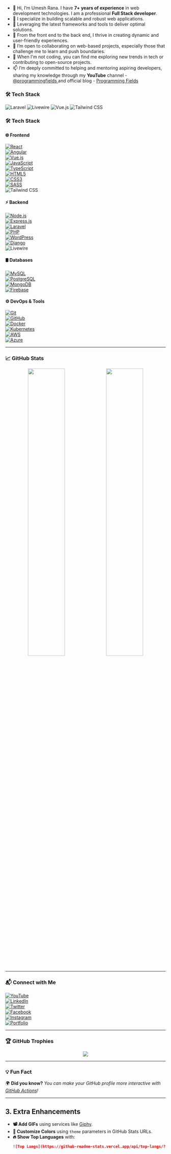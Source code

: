 - 👋 Hi, I’m Umesh Rana. I have **7+ years of experience** in web development technologies. I am a professional **Full Stack developer**.
- 👀 I specialize in building scalable and robust web applications.
- 💼 Leveraging the latest frameworks and tools to deliver optimal solutions.
- 🚀 From the front end to the back end, I thrive in creating dynamic and user-friendly experiences.
- 🌱 I’m open to collaborating on web-based projects, especially those that challenge me to learn and push boundaries.
- 💞️ When I'm not coding, you can find me exploring new trends in tech or contributing to open-source projects.
- 📫 I’m deeply committed to helping and mentoring aspiring developers, sharing my knowledge through my <strong>YouTube</strong> channel - <a href="https://youtube.com/@programmingfields">@programmingfields </a> and official blog - <a href="https://programmingfields.com">Programming Fields</a>


### 🛠️ Tech Stack
![Laravel](https://img.shields.io/badge/Laravel-%23FF2D20.svg?style=flat-square&logo=laravel&logoColor=white)
![Livewire](https://img.shields.io/badge/Livewire-%237952B3.svg?style=flat-square&logo=livewire&logoColor=white)
![Vue.js](https://img.shields.io/badge/Vue.js-%2335495e.svg?style=flat-square&logo=vuedotjs&logoColor=%234FC08D)
![Tailwind CSS](https://img.shields.io/badge/Tailwind%20CSS-%2338B2AC.svg?style=flat-square&logo=tailwind-css&logoColor=white)
### 🛠 Tech Stack

#### 🌐 Frontend  
[![React](https://img.shields.io/badge/React-20232A?style=for-the-badge&logo=react&logoColor=61DAFB)](https://react.dev/)  
[![Angular](https://img.shields.io/badge/Angular-DD0031?style=for-the-badge&logo=angular&logoColor=white)](https://angular.io/)  
[![Vue.js](https://img.shields.io/badge/Vue.js-35495E?style=for-the-badge&logo=vue.js&logoColor=4FC08D)](https://vuejs.org/)  
[![JavaScript](https://img.shields.io/badge/JavaScript-F7DF1E?style=for-the-badge&logo=javascript&logoColor=black)](https://developer.mozilla.org/en-US/docs/Web/JavaScript)  
[![TypeScript](https://img.shields.io/badge/TypeScript-007ACC?style=for-the-badge&logo=typescript&logoColor=white)](https://www.typescriptlang.org/)  
[![HTML5](https://img.shields.io/badge/HTML5-E34F26?style=for-the-badge&logo=html5&logoColor=white)](https://developer.mozilla.org/en-US/docs/Web/HTML)  
[![CSS3](https://img.shields.io/badge/CSS3-1572B6?style=for-the-badge&logo=css3&logoColor=white)](https://developer.mozilla.org/en-US/docs/Web/CSS)  
[![SASS](https://img.shields.io/badge/SASS-CC6699?style=for-the-badge&logo=sass&logoColor=white)](https://sass-lang.com/)  
![Tailwind CSS](https://img.shields.io/badge/Tailwind%20CSS-%2338B2AC.svg?style=flat-square&logo=tailwind-css&logoColor=white)

#### ⚡ Backend  
[![Node.js](https://img.shields.io/badge/Node.js-43853D?style=for-the-badge&logo=node.js&logoColor=white)](https://nodejs.org/)  
[![Express.js](https://img.shields.io/badge/Express.js-000000?style=for-the-badge&logo=express&logoColor=white)](https://expressjs.com/)  
[![Laravel](https://img.shields.io/badge/Laravel-FF2D20?style=for-the-badge&logo=laravel&logoColor=white)](https://laravel.com/)  
[![PHP](https://img.shields.io/badge/PHP-777BB4?style=for-the-badge&logo=php&logoColor=white)](https://www.php.net/)  
[![WordPress](https://img.shields.io/badge/WordPress-21759B?style=for-the-badge&logo=wordpress&logoColor=white)](https://wordpress.org/)  
[![Django](https://img.shields.io/badge/Django-092E20?style=for-the-badge&logo=django&logoColor=white)](https://www.djangoproject.com/)  
![Livewire](https://img.shields.io/badge/Livewire-%237952B3.svg?style=flat-square&logo=livewire&logoColor=white)

#### 🛢 Databases  
[![MySQL](https://img.shields.io/badge/MySQL-005C84?style=for-the-badge&logo=mysql&logoColor=white)](https://www.mysql.com/)  
[![PostgreSQL](https://img.shields.io/badge/PostgreSQL-316192?style=for-the-badge&logo=postgresql&logoColor=white)](https://www.postgresql.org/)  
[![MongoDB](https://img.shields.io/badge/MongoDB-47A248?style=for-the-badge&logo=mongodb&logoColor=white)](https://www.mongodb.com/)  
[![Firebase](https://img.shields.io/badge/Firebase-FFCA28?style=for-the-badge&logo=firebase&logoColor=black)](https://firebase.google.com/)  

#### ⚙️ DevOps & Tools  
[![Git](https://img.shields.io/badge/Git-F05032?style=for-the-badge&logo=git&logoColor=white)](https://git-scm.com/)  
[![GitHub](https://img.shields.io/badge/GitHub-181717?style=for-the-badge&logo=github&logoColor=white)](https://github.com/)  
[![Docker](https://img.shields.io/badge/Docker-2496ED?style=for-the-badge&logo=docker&logoColor=white)](https://www.docker.com/)  
[![Kubernetes](https://img.shields.io/badge/Kubernetes-326CE5?style=for-the-badge&logo=kubernetes&logoColor=white)](https://kubernetes.io/)  
[![AWS](https://img.shields.io/badge/Amazon_AWS-232F3E?style=for-the-badge&logo=amazon-aws&logoColor=white)](https://aws.amazon.com/)  
[![Azure](https://img.shields.io/badge/Microsoft_Azure-0078D4?style=for-the-badge&logo=microsoft-azure&logoColor=white)](https://azure.microsoft.com/)  

---

### 📈 GitHub Stats  
<p align="center">
  <img width="48%" src="https://github-readme-stats.vercel.app/api?username=umeshkrrana&show_icons=true&theme=radical" />
  <img width="48%" src="https://github-readme-streak-stats.herokuapp.com/?user=umeshkrrana&theme=radical" />
</p>

---

### 📬 Connect with Me  
[![YouTube](https://img.shields.io/badge/YouTube-Subscribe-red?logo=youtube)](https://youtube.com/@programmingfields)  
[![LinkedIn](https://img.shields.io/badge/LinkedIn-UmeshRana-blue?logo=linkedin)](https://linkedin.com/in/umesh-rana-5bb3ba115)  
[![Twitter](https://img.shields.io/badge/Twitter-%40umeshkrrana-blue?logo=twitter)](https://twitter.com/umeshkrrana)   
[![Facebook](https://img.shields.io/badge/Facebook-Follow-1877F2?logo=facebook&logoColor=white)](https://facebook.com/programmingfields)  
[![Instagram](https://img.shields.io/badge/Instagram-Follow-E4405F?logo=instagram&logoColor=white)](https://instagram.com/programmingfields)   
[![Portfolio](https://img.shields.io/badge/Portfolio-Visit-ff69b4?logo=web)](https://yourportfolio.com)  

---

### 🏆 GitHub Trophies
<p align="center">
  <img src="https://github-profile-trophy.vercel.app/?username=umeshkrrana&theme=onedark&margin-w=10&margin-h=10"/>
</p>

---

### 💡 Fun Fact  
🌍 **Did you know?** *You can make your GitHub profile more interactive with [GitHub Actions](https://github.com/features/actions)!*

---

## **3. Extra Enhancements**
- **📽️ Add GIFs** using services like [Giphy](https://giphy.com/).
- **🎨 Customize Colors** using `theme` parameters in GitHub Stats URLs.
- **🔥 Show Top Languages** with:  
  ```md
  ![Top Langs](https://github-readme-stats.vercel.app/api/top-langs/?username=your-username&layout=compact)

